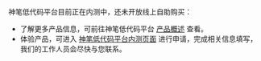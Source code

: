 神笔低代码平台目前正在内测中，还未开放线上自助购买：
- 了解更多产品信息，可前往神笔低代码平台 [产品概述](https://cloud.tencent.com/document/product/1365/51309) 查看。
- 体验产品，可进入 [神笔低代码平台内测页面](https://cloud.tencent.com/apply/p/wzwnwt0jgt) 进行申请，完成相关信息填写，我们的工作人员会尽快与您联系。
